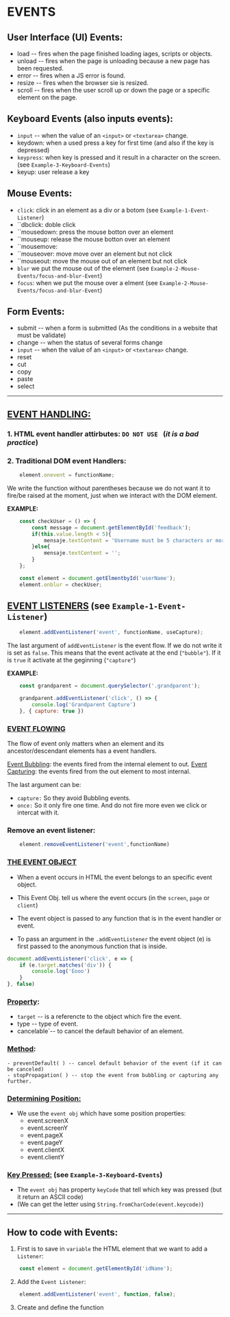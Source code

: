 # EVENTS

## User Interface (UI) Events:
- load -- fires when the page finished loading iages, scripts or objects.
- unload -- fires when the page is unloading because a new page has been requested.
- error -- fires when a JS error is found.
- resize -- fires when the browser sie is resized.
- scroll -- fires when the user scroll up or down the page or a specific element on the page.

## Keyboard Events (also inputs events):
- ``input`` -- when the value of an ``<input>`` or ``<textarea>`` change.
- keydown: when a used press a key for first time (and also if the key is depressed)
- ``keypress``: when key is pressed and it result in a character on the screen. (see ``Example-3-Keyboard-Events``)
- keyup: user release a key

## Mouse Events:
- ``click``: click in an element as a div or a botom (see ``Example-1-Event-Listener``)
- ``dbclick: doble click
- ``mousedown: press the mouse botton over an element
- ``mouseup: release the mouse botton over an element
- ``mousemove: 
- ``mouseover: move move over an element but not click
- ``mouseout: move the mouse out of an element but not click
- ``blur`` we put the mouse out of the element (see ``Example-2-Mouse-Events/focus-and-blur-Event``)
- ``focus``: when we put the mouse over a elment (see ``Example-2-Mouse-Events/focus-and-blur-Event``)

## Form Events:
- submit -- when a form is submitted (As the conditions in a website that must be validate)
- change -- when the status of several forms change
- ``input`` -- when the value of an ``<input>`` or ``<textarea>`` change.
- reset
- cut
- copy
- paste
- select

---

## <ins>EVENT HANDLING:

 ### 1. HTML event handler attirbutes: **``DO NOT USE ``** (*it is a bad practice*)

### 2. Traditional DOM event Handlers: 
```javascript
    element.onevent = functionName;
``` 
We write the function without parentheses because we do not want it to fire/be raised 
at the moment, just when we interact with the DOM element.

**EXAMPLE:**
```javascript
    const checkUser = () => {
        const message = document.getElementById('feedback');
        if(this.value.length < 5){
            mensaje.textContent = 'Username must be 5 characters or more';
        }else{
            mensaje.textContent = '';
        }
    };

    const element = document.getElmentbyId('userName');
    element.onblur = checkUser;
```

## <ins> EVENT LISTENERS</ins> (see ``Example-1-Event-Listener``)
```js
    element.addEventListener('event', functionName, useCapture);
```
The last argument of ``addEventListener`` is the event flow.
If we do not write it is set as ``false``. This means that the event activate at the end (``"bubble"``).
If it is ``true`` it activate at the geginning (``"capture"``)

**EXAMPLE:**
```js
    const grandparent = document.querySelector('.grandparent');

    grandparent.addEventListener('click', () => {
        console.log('Grandparent Capture')
    }, { capture: true })
```

### <ins>**EVENT FLOWING**
The flow of event only matters when an element and its ancestor/descendant elements has a event handlers.

<ins>Event Bubbling</ins>: the events fired from the internal element to out.
<ins>Event Capturing</ins>: the events fired from the out element to most internal.

The last argument can be:
- ``capture:`` So they avoid Bubbling events.
- ``once:`` So it only fire one time. And do not fire more even we click or intercat with it.

### **Remove an event listener:**
```js
    element.removeEventListener('event',functionName)
```

### <ins>**THE EVENT OBJECT**
- When a event occurs in HTML the event belongs to an specific event object.
- This Event Obj. tell us where the event occurs (in the ``screen``, ``page`` or ``client``)
- The event object is passed to any function that is in the event handler or event.

- To pass an argument in the ``.addEventListener`` the event object (e) is first passed to the anonymous function that is inside.
```js
document.addEventListener('click', e => {
    if (e.target.matches('div')) {
        console.log('Eooo')
    }
}, false)
```

### <ins>Property</ins>:
- ``target`` -- is a referencte to the object which fire the event.
- type -- type of event.
- cancelable`-- to cancel the default behavior of an element.


### <ins>Method</ins>:
    - preventDefault( ) -- cancel default behavior of the event (if it can be canceled)
    - stopPropagation( ) -- stop the event from bubbling or capturing any further.


### <ins> Determining Position:
- We use the ``event obj`` which have some position properties:
    - event.screenX
    - event.screenY
    - event.pageX
    - event.pageY
    - event.clientX
    - event.clientY

### <ins> Key Pressed:</ins> (see ``Example-3-Keyboard-Events``)
- The ``event obj`` has property ``keyCode`` that tell which key was pressed (but it return an ASCII code)
- (We can get the letter using ``String.fromCharCode(event.keycode)``)

---

## How to code with Events:
1. First is to save in ``variable`` the HTML element that we want to add a ``Listener``:
```js
    const element = document.getElementById('idName');
```
2. Add the ``Event Listener``:
```js
    element.addEventListener('event', function, false);
```
3. Create and define the function